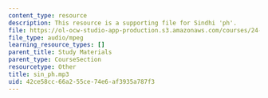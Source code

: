 ```yaml
---
content_type: resource
description: This resource is a supporting file for Sindhi 'ph'.
file: https://ol-ocw-studio-app-production.s3.amazonaws.com/courses/24-901-language-and-its-structure-i-phonology-fall-2010/42ce58cc66a255ce74e6af3935a787f3_sin_ph.mp3
file_type: audio/mpeg
learning_resource_types: []
parent_title: Study Materials
parent_type: CourseSection
resourcetype: Other
title: sin_ph.mp3
uid: 42ce58cc-66a2-55ce-74e6-af3935a787f3
---
```

